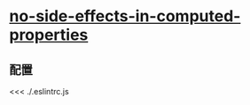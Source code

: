 # [no-side-effects-in-computed-properties](https://eslint.vuejs.org/rules/no-side-effects-in-computed-properties.html)

## 配置

<<< ./.eslintrc.js
